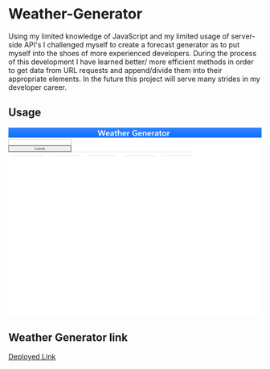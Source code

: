 # Weather-Generator
Using my limited knowledge of JavaScript and my limited usage of server-side API's I challenged myself to create a forecast generator as to put myself into the shoes of more experienced developers. During the process of this development I have learned better/ more efficient methods in order to get data from URL requests and append/divide them into their appropriate elements. In the future this project will serve many strides in my developer career.
## Usage
![Img](./assets/127.0.0.1_5500_index.html%20(3).png)

## Weather Generator link
[Deployed Link](https://thomasvtran.github.io/Weather-Generator/)
